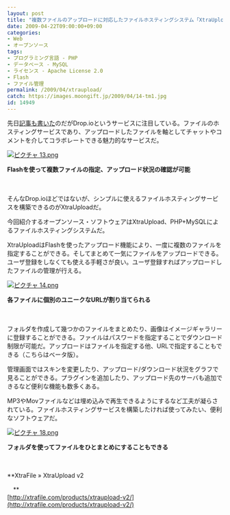 ```yaml
---
layout: post
title: "複数ファイルのアップロードに対応したファイルホスティングシステム「XtraUpload」"
date: 2009-04-22T09:00:00+09:00
categories:
- Web
- オープンソース
tags: 
- プログラミング言語 - PHP
- データベース - MySQL
- ライセンス - Apache License 2.0
- Flash
- ファイル管理
permalink: /2009/04/xtraupload/
catch: https://images.moongift.jp/2009/04/14-tm1.jpg
id: 14949
---
```

先日[記事も書いた](http://journal.mycom.co.jp/articles/2009/04/10/dropio/index.html)のだがDrop.ioというサービスに注目している。ファイルのホスティングサービスであり、アップロードしたファイルを軸としてチャットやコメントを介してコラボレートできる魅力的なサービスだ。

  

[![ピクチャ 13.png](https://images.moongift.jp/2009/04/13-tm1.jpg)](https://images.moongift.jp/2009/04/132.png)  
  
**Flashを使って複数ファイルの指定、アップロード状況の確認が可能**

  

　

  

そんなDrop.ioほどではないが、シンプルに使えるファイルホスティングサービスを構築できるのがXtraUploadだ。

  

今回紹介するオープンソース・ソフトウェアはXtraUpload、PHP+MySQLによるファイルホスティングシステムだ。

  
<!--more-->

XtraUploadはFlashを使ったアップロード機能により、一度に複数のファイルを指定することができる。そしてまとめて一気にファイルをアップロードできる。ユーザ登録をしなくても使える手軽さが良い。ユーザ登録すればアップロードしたファイルの管理が行える。

  

[![ピクチャ 14.png](https://images.moongift.jp/2009/04/14-tm1.jpg)](https://images.moongift.jp/2009/04/141.png)  
  
**各ファイルに個別のユニークなURLが割り当てられる**

  

　

  

フォルダを作成して幾つかのファイルをまとめたり、画像はイメージギャラリーに登録することができる。ファイルはパスワードを指定することでダウンロード制限が可能だ。アップロードはファイルを指定する他、URLで指定することもできる（こちらはベータ版）。

  

管理画面ではスキンを変更したり、アップロード/ダウンロード状況をグラフで見ることができる。プラグインを追加したり、アップロード先のサーバも追加できるなど便利な機能も数多くある。

  

MP3やMovファイルなどは埋め込みで再生できるようにするなど工夫が凝らされている。ファイルホスティングサービスを構築したければ使ってみたい、便利なソフトウェアだ。

  

[![ピクチャ 18.png](https://images.moongift.jp/2009/04/18-tm1.jpg)](https://images.moongift.jp/2009/04/181.png)  
  
**フォルダを使ってファイルをひとまとめにすることもできる**

  

　

  

**XtraFile » XtraUpload v2  
  
　**  
  [http://xtrafile.com/products/xtraupload-v2/](http://xtrafile.com/products/xtraupload-v2/)

  
